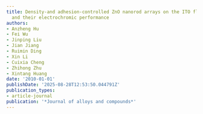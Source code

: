 ```yaml
---
title: Density-and adhesion-controlled ZnO nanorod arrays on the ITO flexible substrates
  and their electrochromic performance
authors:
- Anzheng Hu
- Fei Wu
- Jinping Liu
- Jian Jiang
- Ruimin Ding
- Xin Li
- Cuixia Cheng
- Zhihong Zhu
- Xintang Huang
date: '2010-01-01'
publishDate: '2025-08-28T12:53:50.044791Z'
publication_types:
- article-journal
publication: '*Journal of alloys and compounds*'
---
```


